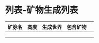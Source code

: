 # 列表-矿物生成列表

| 矿脉名 | 高度 | 生成世界 | 包含矿物 | |
| :--- | :--- | :--- | :--- | :--- |
| | | | | |
| | | | | |
| | | | | |
